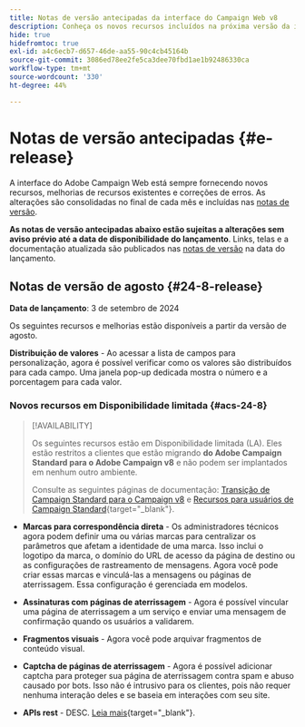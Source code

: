 ```yaml
---
title: Notas de versão antecipadas da interface do Campaign Web v8
description: Conheça os novos recursos incluídos na próxima versão da interface do Campaign Web
hide: true
hidefromtoc: true
exl-id: a4c6ecb7-d657-46de-aa55-90c4cb45164b
source-git-commit: 3086ed78ee2fe5ca3dee70fbd1ae1b92486330ca
workflow-type: tm+mt
source-wordcount: '330'
ht-degree: 44%

---
```


# Notas de versão antecipadas {#e-release}

A interface do Adobe Campaign Web está sempre fornecendo novos recursos, melhorias de recursos existentes e correções de erros. As alterações são consolidadas no final de cada mês e incluídas nas [notas de versão](release-notes.md).

**As notas de versão antecipadas abaixo estão sujeitas a alterações sem aviso prévio até a data de disponibilidade do lançamento**. Links, telas e a documentação atualizada são publicados nas [notas de versão](release-notes.md) na data do lançamento.

## Notas de versão de agosto {#24-8-release}

**Data de lançamento**: 3 de setembro de 2024

Os seguintes recursos e melhorias estão disponíveis a partir da versão de agosto.

**Distribuição de valores** - Ao acessar a lista de campos para personalização, agora é possível verificar como os valores são distribuídos para cada campo. Uma janela pop-up dedicada mostra o número e a porcentagem para cada valor.


### Novos recursos em Disponibilidade limitada {#acs-24-8}

>[!AVAILABILITY]
>
>Os seguintes recursos estão em Disponibilidade limitada (LA). Eles estão restritos a clientes que estão migrando **do Adobe Campaign Standard para o Adobe Campaign v8** e não podem ser implantados em nenhum outro ambiente.
>
>Consulte as seguintes páginas de documentação: [Transição de Campaign Standard para o Campaign v8](../rn/acs-migration.md) e [Recursos para usuários de Campaign Standard](https://experienceleague.adobe.com/docs/experience-cloud/campaign/campaign-standard-migration-home.html?lang=pt-BR){target="_blank"}.

* **Marcas para correspondência direta** - Os administradores técnicos agora podem definir uma ou várias marcas para centralizar os parâmetros que afetam a identidade de uma marca. Isso inclui o logotipo da marca, o domínio do URL de acesso da página de destino ou as configurações de rastreamento de mensagens. Agora você pode criar essas marcas e vinculá-las a mensagens ou páginas de aterrissagem. Essa configuração é gerenciada em modelos.

* **Assinaturas com páginas de aterrissagem** - Agora é possível vincular uma página de aterrissagem a um serviço e enviar uma mensagem de confirmação quando os usuários a validarem.

* **Fragmentos visuais** - Agora você pode arquivar fragmentos de conteúdo visual.

* **Captcha de páginas de aterrissagem** - Agora é possível adicionar captcha para proteger sua página de aterrissagem contra spam e abuso causado por bots. Isso não é intrusivo para os clientes, pois não requer nenhuma interação deles e se baseia em interações com seu site.

* **APIs rest** - DESC. [Leia mais](https://experienceleague.adobe.com/docs/experience-cloud/campaign/apis/get-started-apis.html?lang=pt-BR){target="_blank"}.

